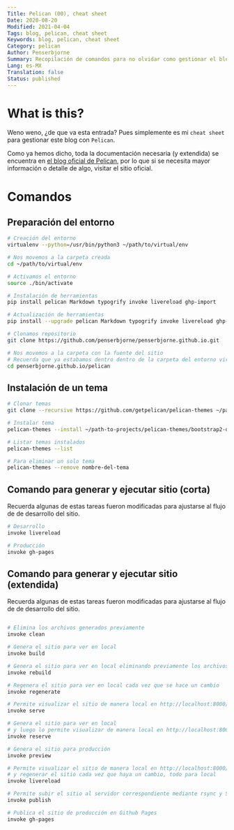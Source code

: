 ```yaml
---
Title: Pelican (00), cheat sheet
Date: 2020-08-20
Modified: 2021-04-04
Tags: blog, pelican, cheat sheet
Keywords: blog, pelican, cheat sheet
Category: pelican
Author: Penserbjorne
Summary: Recopilación de comandos para no olvidar como gestionar el blog con Pelican
Lang: es-MX
Translation: false
Status: published
---
```


# What is this?

Weno weno, ¿de que va esta entrada? Pues simplemente es mi `cheat sheet` para
gestionar este blog con `Pelican`.

Como ya hemos dicho, toda la documentación necesaria (y extendida) se
encuentra en [el blog oficial de Pelican](https://docs.getpelican.com), por lo
que si se necesita mayor información o detalle de algo, visitar el sitio oficial.

# Comandos

##  Preparación del entorno

```bash
# Creación del entorno
virtualenv --python=/usr/bin/python3 ~/path/to/virtual/env

# Nos movemos a la carpeta creada
cd ~/path/to/virtual/env

# Activamos el entorno
source ./bin/activate

# Instalación de herramientas
pip install pelican Markdown typogrify invoke livereload ghp-import

# Actualización de herramientas
pip install --upgrade pelican Markdown typogrify invoke livereload ghp-import

# Clonamos repositorio
git clone https://github.com/penserbjorne/penserbjorne.github.io.git

# Nos movemos a la carpeta con la fuente del sitio
# Recuerda que ya estabamos dentro dentro de la carpeta del entorno virtual
cd penserbjorne.github.io/pelican
```

##  Instalación de un tema

```bash
# Clonar temas
git clone --recursive https://github.com/getpelican/pelican-themes ~/path-to-projects/pelican-themes

# Instalar tema
pelican-themes --install ~/path-to-projects/pelican-themes/bootstrap2-dark

# Listar temas instalados
pelican-themes --list

# Para eliminar un solo tema
pelican-themes --remove nombre-del-tema
```

##  Comando para generar y ejecutar sitio (corta)

Recuerda algunas de estas tareas fueron modificadas para ajustarse al flujo de
de desarrollo del sitio.

```bash
# Desarrollo
invoke livereload

# Producción
invoke gh-pages
```

## Comando para generar y ejecutar sitio (extendida)

Recuerda algunas de estas tareas fueron modificadas para ajustarse al flujo de
de desarrollo del sitio.

```bash

# Elimina los archivos generados previamente
invoke clean

# Genera el sitio para ver en local
invoke build

# Genera el sitio para ver en local eliminando previamente los archivos generados
invoke rebuild

# Regenera el sitio para ver en local cada vez que se hace un cambio
invoke regenerate

# Permite visualizar el sitio de manera local en http://localhost:8000/
invoke serve

# Genera el sitio para ver en local
# y luego lo permite visualizar de manera local en http://localhost:8000/
invoke reserve

# Genera el sitio para producción
invoke preview

# Permite visualizar el sitio de manera local en http://localhost:8000/
# y regenerar el sitio cada vez que haya un cambio, todo para local
invoke livereload

# Permite subir el sitio al servidor correspondiente mediante rsync y SSH
invoke publish

# Publica el sitio de producción en Github Pages
invoke gh-pages
```
